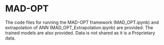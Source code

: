 # MAD-OPT
The code files for running the MAD-OPT framework (MAD_OPT.ipynb) and extrapolation of ANN (MAD_OPT_Extrapolation.ipynb) are provided. The trained models are also provided. Data is not shared as it is a Proprietary data.
